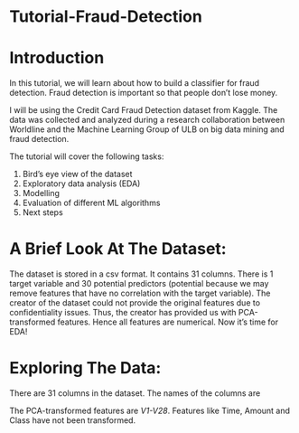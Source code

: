 # Tutorial-Fraud-Detection

# Introduction

In this tutorial, we will learn about how to build a classifier for fraud detection. Fraud detection is important so that people don’t lose money.

I will be using the Credit Card Fraud Detection dataset from Kaggle. The data was collected and analyzed during a research collaboration between Worldline and the Machine Learning Group of ULB on big data mining and fraud detection.

The tutorial will cover the following tasks:
  1.	Bird’s eye view of the dataset
  2.	Exploratory data analysis (EDA)
  3.	Modelling
  4.	Evaluation of different ML algorithms
  5.	Next steps
  
# A Brief Look At The Dataset:

The dataset is stored in a csv format. It contains 31 columns. There is 1 target variable and 30 potential predictors (potential because we may remove features that have no correlation with the target variable). The creator of the dataset could not provide the original features due to confidentiality issues. Thus, the creator has provided us with PCA-transformed features. Hence all features are numerical.
Now it’s time for EDA!

# Exploring The Data:

There are 31 columns in the dataset. The names of the columns are
 
The PCA-transformed features are *V1-V28*. Features like Time, Amount and Class have not been transformed.

